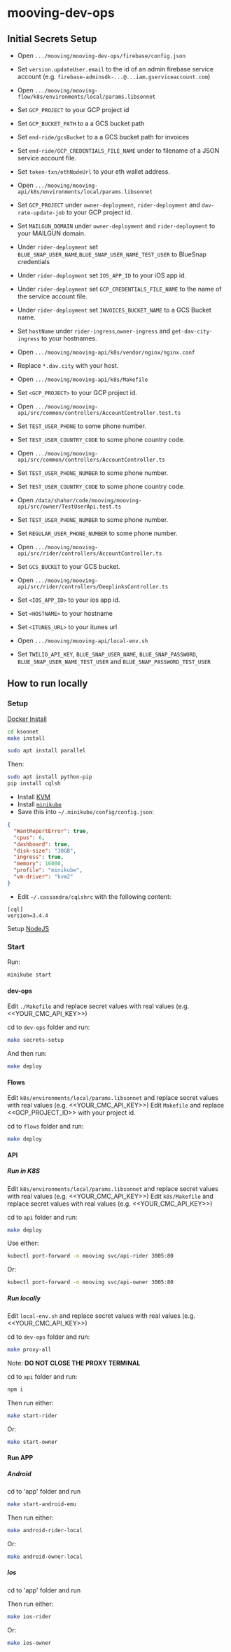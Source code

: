 # mooving-dev-ops

## Initial Secrets Setup

- Open `.../mooving/mooving-dev-ops/firebase/config.json`
- Set `version.updateUser.email` to the id of an admin firebase service account (e.g. `firebase-adminsdk-...@...iam.gserviceaccount.com`)

- Open `.../mooving/mooving-flow/k8s/environments/local/params.libsonnet`
- Set `GCP_PROJECT` to your GCP project id
- Set `GCP_BUCKET_PATH` to a a GCS bucket path
- Set `end-ride/gcsBucket` to a a GCS bucket path for invoices
- Set `end-ride/GCP_CREDENTIALS_FILE_NAME` under to filename of a JSON service account file.
- Set `token-txn/ethNodeUrl` to your eth wallet address.

- Open `.../mooving/mooving-api/k8s/environments/local/params.libsonnet`
- Set `GCP_PROJECT` under `owner-deployment`, `rider-deployment` and `dav-rate-update-job` to your GCP project id.
- Set `MAILGUN_DOMAIN` under `owner-deployment` and `rider-deployment` to your MAILGUN domain.
- Under `rider-deployment` set `BLUE_SNAP_USER_NAME`,`BLUE_SNAP_USER_NAME_TEST_USER` to BlueSnap credentials
- Under `rider-deployment` set `IOS_APP_ID` to your iOS app id.
- Under `rider-deployment` set `GCP_CREDENTIALS_FILE_NAME` to the name of the service account file.
- Under `rider-deployment` set `INVOICES_BUCKET_NAME` to a GCS Bucket name.
- Set `hostName` under `rider-ingress`,`owner-ingress` and `get-dav-city-ingress` to your hostnames.

- Open `.../mooving/mooving-api/k8s/vendor/nginx/nginx.conf`
- Replace `*.dav.city` with your host.

- Open `.../mooving/mooving-api/k8s/Makefile`
- Set `<GCP_PROJECT>` to your GCP project id.

- Open `.../mooving/mooving-api/src/common/controllers/AccountController.test.ts`
- Set `TEST_USER_PHONE` to some phone number.
- Set `TEST_USER_COUNTRY_CODE` to some phone country code.

- Open `.../mooving/mooving-api/src/common/controllers/AccountController.ts`
- Set `TEST_USER_PHONE_NUMBER` to some phone number.
- Set `TEST_USER_COUNTRY_CODE` to some phone country code.

- Open `/data/shahar/code/mooving/mooving-api/src/owner/TestUserApi.test.ts`
- Set `TEST_USER_PHONE_NUMBER` to some phone number.
- Set `REGULAR_USER_PHONE_NUMBER` to some phone number.

- Open `.../mooving/mooving-api/src/rider/controllers/AccountController.ts`
- Set `GCS_BUCKET` to your GCS bucket.

- Open `.../mooving/mooving-api/src/rider/controllers/DeeplinksController.ts`
- Set `<IOS_APP_ID>` to your ios app id.
- Set `<HOSTNAME>` to your hostname
- Set `<ITUNES_URL>` to your itunes url

- Open `.../mooving/mooving-api/local-env.sh`
- Set `TWILIO_API_KEY`, `BLUE_SNAP_USER_NAME`, `BLUE_SNAP_PASSWORD`, `BLUE_SNAP_USER_NAME_TEST_USER` and `BLUE_SNAP_PASSWORD_TEST_USER`

## How to run locally

### Setup

[Docker Install](https://docs.docker.com/install/linux/docker-ce/ubuntu/#install-docker-engine---community)

```bash
cd ksonnet
make install
```

```bash
sudo apt install parallel
```

Then:

```bash
sudo apt install python-pip
pip install cqlsh
```

- Install [KVM](https://linuxconfig.org/install-and-set-up-kvm-on-ubuntu-18-04-bionic-beaver-linux)
- Install [`minikube`](https://kubernetes.io/docs/tasks/tools/install-minikube/)
- Save this into `~/.minikube/config/config.json`:

```json
{
  "WantReportError": true,
  "cpus": 6,
  "dashboard": true,
  "disk-size": "30GB",
  "ingress": true,
  "memory": 16000,
  "profile": "minikube",
  "vm-driver": "kvm2"
}
```

- Edit `~/.cassandra/cqlshrc` with the following content:

```
[cql]
version=3.4.4
```

Setup [NodeJS](https://nodejs.org/en/download/package-manager/#debian-and-ubuntu-based-linux-distributions-enterprise-linux-fedora-and-snap-packages)

### Start

Run:

```bash
minikube start
```

#### dev-ops

Edit `./Makefile` and replace secret values with real values (e.g. <<YOUR_CMC_API_KEY>>)

cd to `dev-ops` folder and run:

```bash
make secrets-setup
```

And then run:

```bash
make deploy
```

#### Flows

Edit `k8s/environments/local/params.libsonnet` and replace secret values with real values (e.g. <<YOUR_CMC_API_KEY>>)
Edit `Makefile` and replace <<GCP_PROJECT_ID>> with your project id.

cd to `flows` folder and run:

```bash
make deploy
```

#### API

##### Run in K8S

Edit `k8s/environments/local/params.libsonnet` and replace secret values with real values (e.g. <<YOUR_CMC_API_KEY>>)
Edit `k8s/Makefile` and replace secret values with real values (e.g. <<YOUR_CMC_API_KEY>>)

cd to `api` folder and run:

```bash
make deploy
```

Use either:

```bash
kubectl port-forward -n mooving svc/api-rider 3005:80
```

Or:

```bash
kubectl port-forward -n mooving svc/api-owner 3005:80
```

##### Run locally

Edit `local-env.sh` and replace secret values with real values (e.g. <<YOUR_CMC_API_KEY>>)

cd to `dev-ops` folder and run:

```bash
make proxy-all
```

Note: **DO NOT CLOSE THE PROXY TERMINAL**

cd to `api` folder and run:

```bash
npm i
```

Then run either:

```bash
make start-rider
```

Or:

```bash
make start-owner
```

#### Run APP

##### Android

cd to 'app' folder and run

```bash
make start-android-emu
```

Then run either:

```bash
make android-rider-local
```

Or:

```bash
make android-owner-local
```

##### Ios

cd to 'app' folder and run

Then run either:

```bash
make ios-rider
```

Or:

```bash
make ios-owner
```
